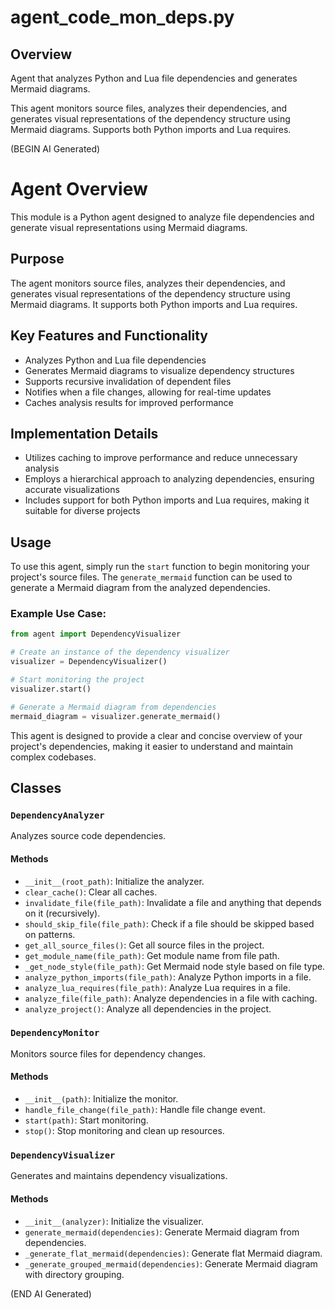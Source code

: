 # agent_code_mon_deps.py

## Overview

Agent that analyzes Python and Lua file dependencies and generates Mermaid diagrams.

This agent monitors source files, analyzes their dependencies, and generates
visual representations of the dependency structure using Mermaid diagrams.
Supports both Python imports and Lua requires.

(BEGIN AI Generated)
# Agent Overview

This module is a Python agent designed to analyze file dependencies and generate visual representations using Mermaid diagrams.

## Purpose
The agent monitors source files, analyzes their dependencies, and generates visual representations of the dependency structure using Mermaid diagrams. It supports both Python imports and Lua requires.

## Key Features and Functionality

* Analyzes Python and Lua file dependencies
* Generates Mermaid diagrams to visualize dependency structures
* Supports recursive invalidation of dependent files
* Notifies when a file changes, allowing for real-time updates
* Caches analysis results for improved performance

## Implementation Details

* Utilizes caching to improve performance and reduce unnecessary analysis
* Employs a hierarchical approach to analyzing dependencies, ensuring accurate visualizations
* Includes support for both Python imports and Lua requires, making it suitable for diverse projects

## Usage
To use this agent, simply run the `start` function to begin monitoring your project's source files. The `generate_mermaid` function can be used to generate a Mermaid diagram from the analyzed dependencies.

### Example Use Case:
```python
from agent import DependencyVisualizer

# Create an instance of the dependency visualizer
visualizer = DependencyVisualizer()

# Start monitoring the project
visualizer.start()

# Generate a Mermaid diagram from dependencies
mermaid_diagram = visualizer.generate_mermaid()
```
This agent is designed to provide a clear and concise overview of your project's dependencies, making it easier to understand and maintain complex codebases.


## Classes

### `DependencyAnalyzer`

Analyzes source code dependencies.

#### Methods

- `__init__(root_path)`: Initialize the analyzer.
- `clear_cache()`: Clear all caches.
- `invalidate_file(file_path)`: Invalidate a file and anything that depends on it (recursively).
- `should_skip_file(file_path)`: Check if a file should be skipped based on patterns.
- `get_all_source_files()`: Get all source files in the project.
- `get_module_name(file_path)`: Get module name from file path.
- `_get_node_style(file_path)`: Get Mermaid node style based on file type.
- `analyze_python_imports(file_path)`: Analyze Python imports in a file.
- `analyze_lua_requires(file_path)`: Analyze Lua requires in a file.
- `analyze_file(file_path)`: Analyze dependencies in a file with caching.
- `analyze_project()`: Analyze all dependencies in the project.

### `DependencyMonitor`

Monitors source files for dependency changes.

#### Methods

- `__init__(path)`: Initialize the monitor.
- `handle_file_change(file_path)`: Handle file change event.
- `start(path)`: Start monitoring.
- `stop()`: Stop monitoring and clean up resources.

### `DependencyVisualizer`

Generates and maintains dependency visualizations.

#### Methods

- `__init__(analyzer)`: Initialize the visualizer.
- `generate_mermaid(dependencies)`: Generate Mermaid diagram from dependencies.
- `_generate_flat_mermaid(dependencies)`: Generate flat Mermaid diagram.
- `_generate_grouped_mermaid(dependencies)`: Generate Mermaid diagram with directory grouping.

(END AI Generated)
